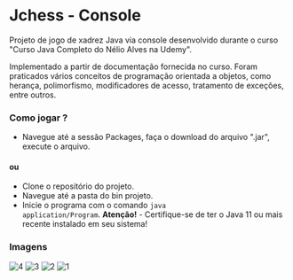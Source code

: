 # Jchess - Console
Projeto de jogo de xadrez Java via console desenvolvido durante o curso "Curso Java Completo do Nélio Alves na Udemy".

Implementado a partir de documentação fornecida no curso. Foram praticados vários conceitos de programação orientada a objetos, como herança, polimorfismo, modificadores de acesso, tratamento de exceções, entre outros.

### Como jogar ?

- Navegue até a sessão Packages, faça o download do arquivo ".jar", execute o arquivo.

#### ou

- Clone o repositório do projeto.
-  Navegue até a pasta do bin projeto.
-  Inicie o programa com o comando <code>java application/Program</code>. **Atenção!** - Certifique-se de ter o Java 11 ou mais recente instalado em seu sistema!



### Imagens

![4](https://github.com/mikxingu/Jchess/assets/30123586/9fc2648e-a69c-40ec-8c95-f8326d6b5f89)
![3](https://github.com/mikxingu/Jchess/assets/30123586/a5b719ec-98a3-4d12-afd4-14e8c7867b9e)
![2](https://github.com/mikxingu/Jchess/assets/30123586/82ea1975-d84f-4498-897e-0685b07c5966)
![1](https://github.com/mikxingu/Jchess/assets/30123586/297ea187-874a-4b5c-9b80-88c9834e320b)
